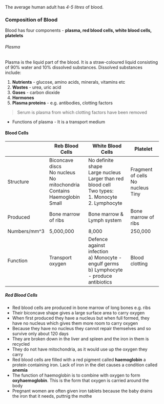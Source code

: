 The average human adult has *4-5 litres* of blood.
### Composition of Blood
Blood has four components - **plasma, red blood cells, white blood cells, platelets**

###### Plasma
Plasma is the liquid part of the blood. It is a straw-coloured liquid consisting of 90% water and 10% dissolved substances. Dissolved substances include:
1. **Nutrients** - glucose, amino acids, minerals, vitamins etc
2. **Wastes** - urea, uric acid
3. **Gases** - carbon dioxide
4. **Hormones** 
5. **Plasma proteins** - e.g. antibodies, clotting factors
> Serum is plasma from which clotting factors have been removed
- Functions of plasma - It is a transport medium

#### Blood Cells

|              | Reb Blood Cells                                                                   | White Blood Cells                                                                                              | Platelet                                |
| ------------ | --------------------------------------------------------------------------------- | -------------------------------------------------------------------------------------------------------------- | --------------------------------------- |
| Structure    | Biconcave discs<br>No nucleus<br>No mitochondria<br>Contains Haemoglobin<br>Small | No definite shape<br>Large nucleus<br>Larger than red blood cell<br>Two types:<br>1. Monocyte<br>2. Lymphocyte | Fragment of cells<br>No nucleus<br>Tiny |
| Produced     | Bone marrow of ribs                                                               | Bone marrow & Lymph system                                                                                     | Bone marrow of ribs                     |
| Numbers/mm^3 | 5,000,000                                                                         | 8,000                                                                                                          | 250,000                                 |
| Function     | Transport oxygen                                                                  | Defence against infection<br>a) Monocyte - engulf germs<br>b) Lymphocyte - produce antibiotics                 | Blood clotting                          |

 ##### Red Blood Cells
- Red blood cells are produced in bone marrow of long bones e.g. ribs
- Their biconcave shape gives a large surface area to carry oxygen
- When first produced they have a nucleus but when full formed, they have no nucleus which gives them more room to carry oxygen
- Because they have no nucleus they cannot repair themselves and so survive only about 120 days
- They are broken down in the liver and spleen and the iron in them is recycled
- They do not have mitochondria, as it would use up the oxygen they carry
- Red blood cells are filled with a red pigment called **haemoglobin** a protein containing iron. Lack of iron in the diet causes a condition called **anemia**
- The function of haemoglobin is to combine with oxygen to form **oxyhaemoglobin**. This is the form that oxygen is carried around the body
- Pregnant women are often given iron tablets because the baby drains the iron that it needs, puttnig the mothe